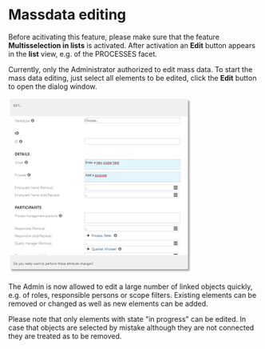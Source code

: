 # Massdata editing

Before acitivating this feature, please make sure that the feature __Multisselection in lists__ is activated. After activation an __Edit__ button appears in the __list__ view, e.g. of the PROCESSES facet.

Currently, only the Administrator authorized to edit mass data. To start the mass data editing, just select all elements to be edited, click the __Edit__ button to open the dialog window.

![screen](../media/massdatadialog.png) 

The Admin is now allowed to edit a large number of linked objects quickly, e.g. of roles, responsible persons or scope filters. Existing elements can be removed or changed as well as new elements can be added.

Please note that only elements with state "in progress" can be edited. In case that objects are selected by mistake although they are not connected they are treated as to be removed.  




  

